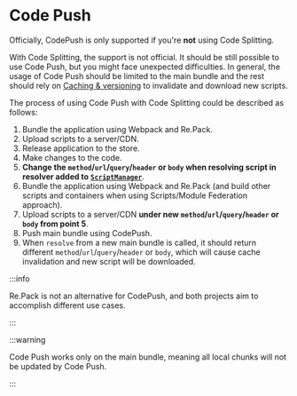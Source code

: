 # Code Push

Officially, CodePush is only supported if you're **not** using Code Splitting.

With Code Splitting, the support is not official. It should be still possible to use Code Push, but
you might face unexpected difficulties. In general, the usage of Code Push should be limited to the
main bundle and the rest should rely on [Caching & versioning](./caching-versioning) to invalidate
and download new scripts.

The process of using Code Push with Code Splitting could be described as follows:

1. Bundle the application using Webpack and Re.Pack.
2. Upload scripts to a server/CDN.
3. Release application to the store.
4. Make changes to the code.
5. **Change the `method`/`url`/`query`/`header` or `body` when resolving script in resolver added to [`ScriptManager`](../../api/repack/client/classes/ScriptManager#addresolver)**.
6. Bundle the application using Webpack and Re.Pack (and build other scripts and containers when
   using Scripts/Module Federation approach).
7. Upload scripts to a server/CDN **under new `method`/`url`/`query`/`header` or `body` from point 5**.
8. Push main bundle using CodePush.
9. When `resolve` from a new main bundle is called, it should return different `method`/`url`/`query`/`header` or `body`,
   which will cause cache invalidation and new script will be downloaded.

:::info

Re.Pack is not an alternative for CodePush, and both projects aim to accomplish different use cases.

:::

:::warning

Code Push works only on the main bundle, meaning all local chunks will not be updated by Code Push.

:::
